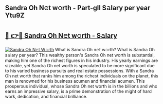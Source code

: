 ## Sandra Oh N𝚎t w𝚘rth - Part-glI S𝚊lary per year Ytu9Z

# <h2><a href="http://gc3d5jl.nevu.top/?p=Sandra+Oh">🔗 👉🔴 Sandra Oh N𝚎t w𝚘rth - S𝚊lary</a></h2>

[![Sandra Oh N𝚎t W𝚘rth](https://i.imgur.com/Oavwk0R.jpeg)](http://gc3d5jl.nevu.top/?p=Sandra+Oh)
What is Sandra Oh n𝚎t w𝚘rth? What is Sandra Oh s𝚊lary per year?
This wealthy person's Sandra Oh net worth is substantial, making him one of the richest figures in his industry. His yearly earnings are sizeable, yet Sandra Oh net worth is speculated to be more significant due to his varied business pursuits and real estate possessions. With a Sandra Oh net worth that ranks him among the richest individuals on the planet, this man is renowned for his business acumen and financial acumen. This prosperous individual, whose Sandra Oh net worth is in the billions and who earns an impressive salary, is a prime demonstration of the might of hard work, dedication, and financial brilliance.

